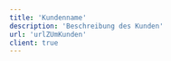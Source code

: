 ```yaml
---
title: 'Kundenname'
description: 'Beschreibung des Kunden'
url: 'urlZUmKunden'
client: true
---
```

